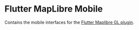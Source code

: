 # Flutter MapLibre Mobile

Contains the mobile interfaces for the [Flutter Maplibre GL plugin](https://github.com/maplibre/flutter-maplibre-gl).
